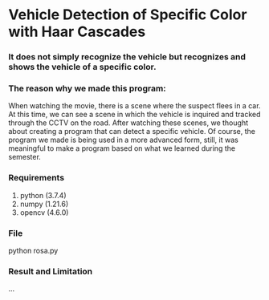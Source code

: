 # Vehicle Detection of Specific Color with Haar Cascades

### It does not simply recognize the vehicle but recognizes and shows the vehicle of a specific color.

### The reason why we made this program:
When watching the movie, there is a scene where the suspect flees in a car.
At this time, we can see a scene in which the vehicle is inquired and tracked through the CCTV on the road.
After watching these scenes, we thought about creating a program that can detect a specific vehicle.
Of course, the program we made is being used in a more advanced form, still, it was meaningful to make a program based on what we learned during the semester.


### Requirements
1. python (3.7.4)
2. numpy (1.21.6)
3. opencv (4.6.0)


### File
python rosa.py


### Result and Limitation
...
